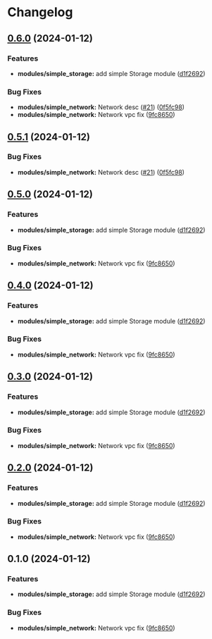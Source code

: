 # Changelog

## [0.6.0](https://github.com/akhilmohan/terraformrelease/compare/simple_network-v0.5.1...simple_network-v0.6.0) (2024-01-12)


### Features

* **modules/simple_storage:** add simple Storage module ([d1f2692](https://github.com/akhilmohan/terraformrelease/commit/d1f2692bbfa5ce109d15e2755c5322ed051202ad))


### Bug Fixes

* **modules/simple_network:** Network desc ([#21](https://github.com/akhilmohan/terraformrelease/issues/21)) ([0f5fc98](https://github.com/akhilmohan/terraformrelease/commit/0f5fc98753b592e7567b7e1a515c7ece9de771f1))
* **modules/simple_network:** Network vpc fix ([9fc8650](https://github.com/akhilmohan/terraformrelease/commit/9fc86501ffbf8d207709d6913f806ee248866012))

## [0.5.1](https://github.com/akhilmohan/terraformrelease/compare/simple_network-v0.5.0...simple_network-v0.5.1) (2024-01-12)


### Bug Fixes

* **modules/simple_network:** Network desc ([#21](https://github.com/akhilmohan/terraformrelease/issues/21)) ([0f5fc98](https://github.com/akhilmohan/terraformrelease/commit/0f5fc98753b592e7567b7e1a515c7ece9de771f1))

## [0.5.0](https://github.com/akhilmohan/terraformrelease/compare/simple_network-v0.4.0...simple_network-v0.5.0) (2024-01-12)


### Features

* **modules/simple_storage:** add simple Storage module ([d1f2692](https://github.com/akhilmohan/terraformrelease/commit/d1f2692bbfa5ce109d15e2755c5322ed051202ad))


### Bug Fixes

* **modules/simple_network:** Network vpc fix ([9fc8650](https://github.com/akhilmohan/terraformrelease/commit/9fc86501ffbf8d207709d6913f806ee248866012))

## [0.4.0](https://github.com/akhilmohan/terraformrelease/compare/simple_network-v0.3.0...simple_network-v0.4.0) (2024-01-12)


### Features

* **modules/simple_storage:** add simple Storage module ([d1f2692](https://github.com/akhilmohan/terraformrelease/commit/d1f2692bbfa5ce109d15e2755c5322ed051202ad))


### Bug Fixes

* **modules/simple_network:** Network vpc fix ([9fc8650](https://github.com/akhilmohan/terraformrelease/commit/9fc86501ffbf8d207709d6913f806ee248866012))

## [0.3.0](https://github.com/akhilmohan/terraformrelease/compare/simple_network-v0.2.0...simple_network-v0.3.0) (2024-01-12)


### Features

* **modules/simple_storage:** add simple Storage module ([d1f2692](https://github.com/akhilmohan/terraformrelease/commit/d1f2692bbfa5ce109d15e2755c5322ed051202ad))


### Bug Fixes

* **modules/simple_network:** Network vpc fix ([9fc8650](https://github.com/akhilmohan/terraformrelease/commit/9fc86501ffbf8d207709d6913f806ee248866012))

## [0.2.0](https://github.com/akhilmohan/terraformrelease/compare/simple_network-v0.1.0...simple_network-v0.2.0) (2024-01-12)


### Features

* **modules/simple_storage:** add simple Storage module ([d1f2692](https://github.com/akhilmohan/terraformrelease/commit/d1f2692bbfa5ce109d15e2755c5322ed051202ad))


### Bug Fixes

* **modules/simple_network:** Network vpc fix ([9fc8650](https://github.com/akhilmohan/terraformrelease/commit/9fc86501ffbf8d207709d6913f806ee248866012))

## 0.1.0 (2024-01-12)


### Features

* **modules/simple_storage:** add simple Storage module ([d1f2692](https://github.com/akhilmohan/terraformrelease/commit/d1f2692bbfa5ce109d15e2755c5322ed051202ad))


### Bug Fixes

* **modules/simple_network:** Network vpc fix ([9fc8650](https://github.com/akhilmohan/terraformrelease/commit/9fc86501ffbf8d207709d6913f806ee248866012))
